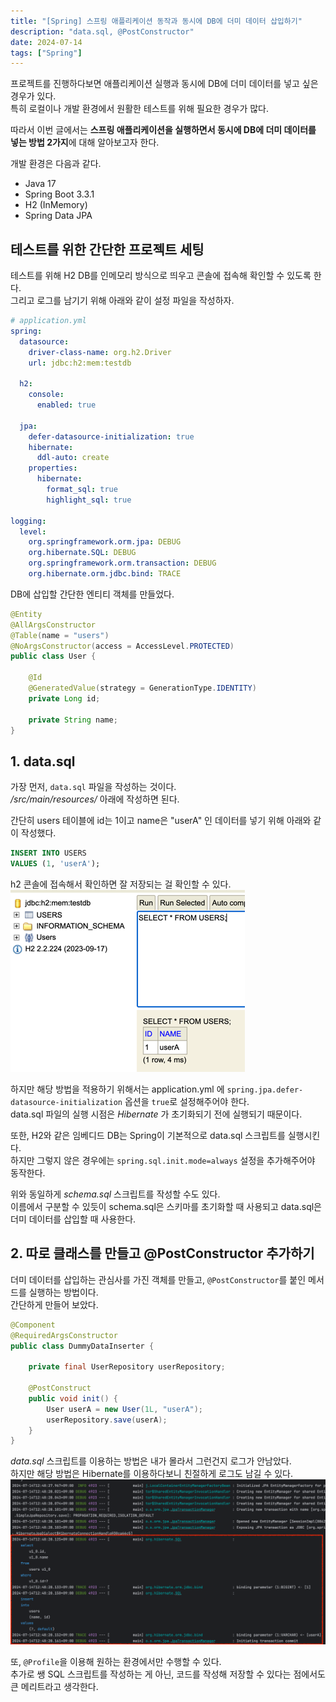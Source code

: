```yaml
---
title: "[Spring] 스프링 애플리케이션 동작과 동시에 DB에 더미 데이터 삽입하기"
description: "data.sql, @PostConstructor"
date: 2024-07-14
tags: ["Spring"]
---
```


프로젝트를 진행하다보면 애플리케이션 실행과 동시에 DB에 더미 데이터를 넣고 싶은 경우가 있다.<br>
특히 로컬이나 개발 환경에서 원활한 테스트를 위해 필요한 경우가 많다.

따라서 이번 글에서는 **스프링 애플리케이션을 실행하면서 동시에 DB에 더미 데이터를 넣는 방법 2가지**에 대해 알아보고자 한다.

개발 환경은 다음과 같다.

- Java 17
- Spring Boot 3.3.1
- H2 (InMemory)
- Spring Data JPA

## 테스트를 위한 간단한 프로젝트 세팅

테스트를 위해 H2 DB를 인메모리 방식으로 띄우고 콘솔에 접속해 확인할 수 있도록 한다.<br>
그리고 로그를 남기기 위해 아래와 같이 설정 파일을 작성하자.

```yaml
# application.yml
spring:
  datasource:
    driver-class-name: org.h2.Driver
    url: jdbc:h2:mem:testdb

  h2:
    console:
      enabled: true

  jpa:
    defer-datasource-initialization: true
    hibernate:
      ddl-auto: create
    properties:
      hibernate:
        format_sql: true
        highlight_sql: true

logging:
  level:
    org.springframework.orm.jpa: DEBUG
    org.hibernate.SQL: DEBUG
    org.springframework.orm.transaction: DEBUG
    org.hibernate.orm.jdbc.bind: TRACE
```

DB에 삽입할 간단한 엔티티 객체를 만들었다.

```java
@Entity
@AllArgsConstructor
@Table(name = "users")
@NoArgsConstructor(access = AccessLevel.PROTECTED)
public class User {

    @Id
    @GeneratedValue(strategy = GenerationType.IDENTITY)
    private Long id;

    private String name;
}
```

## 1. data.sql

가장 먼저, `data.sql` 파일을 작성하는 것이다.<br>
*/src/main/resources/* 아래에 작성하면 된다.<br>

간단히 users 테이블에 id는 1이고 name은 "userA" 인 데이터를 넣기 위해 아래와 같이 작성했다.
```sql
INSERT INTO USERS
VALUES (1, 'userA');
```

h2 콘솔에 접속해서 확인하면 잘 저장되는 걸 확인할 수 있다.
![data.sql 결과 확인](sql-script.png)

하지만 해당 방법을 적용하기 위해서는 application.yml 에 `spring.jpa.defer-datasource-initialization` 옵션을 `true`로 설정해주어야 한다.<br>
data.sql 파일의 실행 시점은 _Hibernate_ 가 초기화되기 전에 실행되기 때문이다.<br>

또한, H2와 같은 임베디드 DB는 Spring이 기본적으로 data.sql 스크립트를 실행시킨다.<br>
하지만 그렇지 않은 경우에는 `spring.sql.init.mode=always` 설정을 추가해주어야 동작한다.

위와 동일하게 _schema.sql_ 스크립트를 작성할 수도 있다.<br>
이름에서 구분할 수 있듯이 schema.sql은 스키마를 초기화할 때 사용되고 data.sql은 더미 데이터를 삽입할 때 사용한다. 

## 2. 따로 클래스를 만들고 @PostConstructor 추가하기

더미 데이터를 삽입하는 관심사를 가진 객체를 만들고, `@PostConstructor`를 붙인 메서드를 실행하는 방법이다.<br>
간단하게 만들어 보았다.

```java
@Component
@RequiredArgsConstructor
public class DummyDataInserter {

    private final UserRepository userRepository;

    @PostConstruct
    public void init() {
        User userA = new User(1L, "userA");
        userRepository.save(userA);
    }
}
```

_data.sql_ 스크립트를 이용하는 방법은 내가 몰라서 그런건지 로그가 안남았다.<br>
하지만 해당 방법은 Hibernate를 이용하다보니 친절하게 로그도 남길 수 있다.
![](log-of-postconstructor.png)

또, `@Profile`을 이용해 원하는 환경에서만 수행할 수 있다.<br>
추가로 쌩 SQL 스크립트를 작성하는 게 아닌, 코드를 작성해 저장할 수 있다는 점에서도 큰 메리트라고 생각한다.